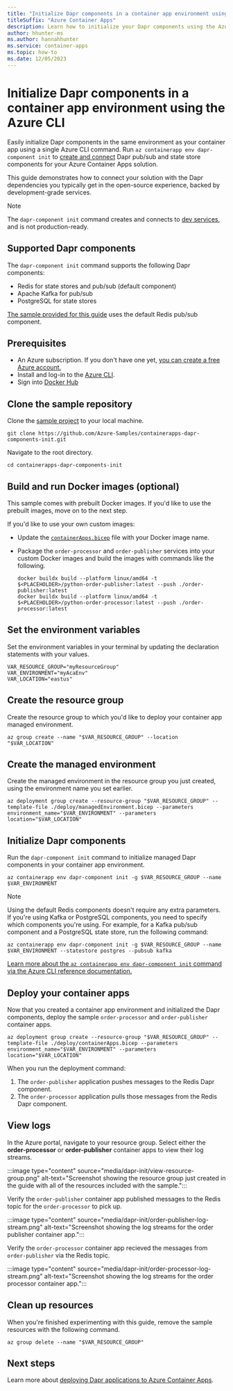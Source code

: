 ```yaml
---
title: "Initialize Dapr components in a container app environment using the Azure CLI"
titleSuffix: "Azure Container Apps"
description: Learn how to initialize your Dapr components using the Azure CLI.
author: hhunter-ms
ms.author: hannahhunter
ms.service: container-apps
ms.topic: how-to
ms.date: 12/05/2023
---
```


# Initialize Dapr components in a container app environment using the Azure CLI

Easily initialize Dapr components in the same environment as your container app using a single Azure CLI command. Run `az containerapp env dapr-component init` to [create and connect](./connect-services.md) Dapr pub/sub and state store components for your Azure Container Apps solution. 

This guide demonstrates how to connect your solution with the Dapr dependencies you typically get in the open-source experience, backed by development-grade services.

> [!NOTE]
> The `dapr-component init` command creates and connects to [dev services](./services.md), and is not production-ready.

## Supported Dapr components

The `dapr-component init` command supports the following Dapr components:
- Redis for state stores and pub/sub (default component)
- Apache Kafka for pub/sub
- PostgreSQL for state stores

[The sample provided for this guide](https://github.com/Azure-Samples/containerapps-dapr-components-init) uses the default Redis pub/sub component. 

## Prerequisites

- An Azure subscription. If you don't have one yet, [you can create a free Azure account.](https://azure.microsoft.com/free)
- Install and log-in to the [Azure CLI](/cli/azure/install-azure-cli).
- Sign into [Docker Hub](https://www.docker.com/products/docker-hub/)

## Clone the sample repository

Clone the [sample project](https://github.com/Azure-Samples/containerapps-dapr-components-init) to your local machine.

```azurecli
git clone https://github.com/Azure-Samples/containerapps-dapr-components-init.git
```

Navigate to the root directory.

```azurecli
cd containerapps-dapr-components-init
```

## Build and run Docker images (optional)

This sample comes with prebuilt Docker images. If you'd like to use the prebuilt images, move on to the next step.

If you'd like to use your own custom images:
- Update the [`containerApps.bicep`](https://github.com/Azure-Samples/containerapps-dapr-components-init/blob/main/deploy/containerApps.bicep) file with your Docker image name.
- Package the `order-processor` and `order-publisher` services into your custom Docker images and build the images with commands like the following.

   ```azurecli
   docker buildx build --platform linux/amd64 -t $<PLACEHOLDER>/python-order-publisher:latest --push ./order-publisher:latest
   docker buildx build --platform linux/amd64 -t $<PLACEHOLDER>/python-order-processor:latest --push ./order-processor:latest
   ```

## Set the environment variables

Set the environment variables in your terminal by updating the declaration statements with your values.

```azurecli
VAR_RESOURCE_GROUP="myResourceGroup"
VAR_ENVIRONMENT="myAcaEnv"
VAR_LOCATION="eastus"
```

## Create the resource group

Create the resource group to which you'd like to deploy your container app managed environment.

```azurecli
az group create --name "$VAR_RESOURCE_GROUP" --location "$VAR_LOCATION"
```

## Create the managed environment 

Create the managed environment in the resource group you just created, using the environment name you set earlier.

```azurecli
az deployment group create --resource-group "$VAR_RESOURCE_GROUP" --template-file ./deploy/managedEnvironment.bicep --parameters environment_name="$VAR_ENVIRONMENT" --parameters location="$VAR_LOCATION"
```

## Initialize Dapr components

Run the `dapr-component init` command to initialize managed Dapr components in your container app environment. 

```azurecli
az containerapp env dapr-component init -g $VAR_RESOURCE_GROUP --name $VAR_ENVIRONMENT 
```

> [!NOTE]
> Using the default Redis components doesn't require any extra parameters. If you're using Kafka or PostgreSQL components, you need to specify which components you're using. For example, for a Kafka pub/sub component and a PostgreSQL state store, run the following command:
> 
> ```azurecli
> az containerapp env dapr-component init -g $VAR_RESOURCE_GROUP --name $VAR_ENVIRONMENT --statestore postgres --pubsub kafka
> ```

[Learn more about the `az containerapp env dapr-component init` command via the Azure CLI reference documentation.](/cli/azure/containerapp/env/dapr-component#az-containerapp-env-dapr-component-init)

## Deploy your container apps

Now that you created a container app environment and initialized the Dapr components, deploy the sample `order-processor` and `order-publisher` container apps.

```azurecli
az deployment group create --resource-group "$VAR_RESOURCE_GROUP" --template-file ./deploy/containerApps.bicep --parameters environment_name="$VAR_ENVIRONMENT" --parameters location="$VAR_LOCATION"
```

When you run the deployment command:
1. The `order-publisher` application pushes messages to the Redis Dapr component.
1. The `order-processor` application pulls those messages from the Redis Dapr component.

## View logs

In the Azure portal, navigate to your resource group. Select either the **order-processor** or **order-publisher** container apps to view their log streams.

:::image type="content" source="media/dapr-init/view-resource-group.png" alt-text="Screenshot showing the resource group just created in the guide with all of the resources included with the sample.":::

Verify the `order-publisher` container app published messages to the Redis topic for the `order-processor` to pick up.

:::image type="content" source="media/dapr-init/order-publisher-log-stream.png" alt-text="Screenshot showing the log streams for the order publisher container app.":::

Verify the `order-processor` container app recieved the messages from `order-publisher` via the Redis topic.

:::image type="content" source="media/dapr-init/order-processor-log-stream.png" alt-text="Screenshot showing the log streams for the order processor container app.":::

## Clean up resources

When you're finished experimenting with this guide, remove the sample resources with the following command.

```azurecli
az group delete --name "$VAR_RESOURCE_GROUP"
```

## Next steps

Learn more about [deploying Dapr applications to Azure Container Apps](./microservices-dapr.md).